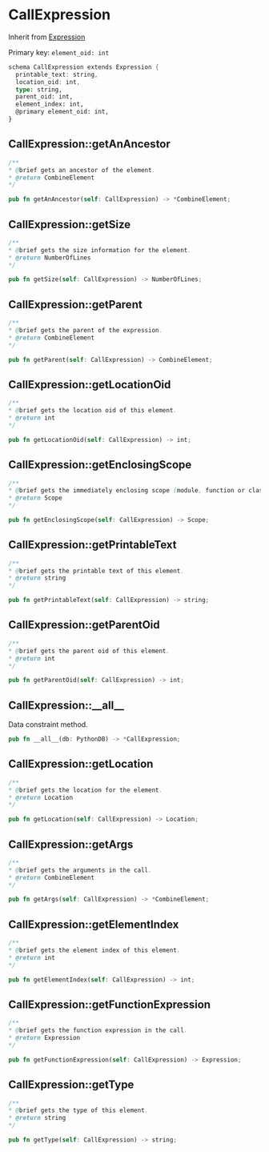 # CallExpression

Inherit from [Expression](./Expression.md)

Primary key: `element_oid: int`

```rust
schema CallExpression extends Expression {
  printable_text: string,
  location_oid: int,
  type: string,
  parent_oid: int,
  element_index: int,
  @primary element_oid: int,
}
```
## CallExpression::getAnAncestor

```java
/**
* @brief gets an ancestor of the element.
* @return CombineElement 
*/
```
```rust
pub fn getAnAncestor(self: CallExpression) -> *CombineElement;
```
## CallExpression::getSize

```java
/**
* @brief gets the size information for the element.
* @return NumberOfLines
*/
```
```rust
pub fn getSize(self: CallExpression) -> NumberOfLines;
```
## CallExpression::getParent

```java
/**
* @brief gets the parent of the expression.
* @return CombineElement 
*/
```
```rust
pub fn getParent(self: CallExpression) -> CombineElement;
```
## CallExpression::getLocationOid

```java
/**
* @brief gets the location oid of this element.
* @return int
*/
```
```rust
pub fn getLocationOid(self: CallExpression) -> int;
```
## CallExpression::getEnclosingScope

```java
/**
* @brief gets the immediately enclosing scope (module, function or class) whose body contains this statement.
* @return Scope 
*/
```
```rust
pub fn getEnclosingScope(self: CallExpression) -> Scope;
```
## CallExpression::getPrintableText

```java
/**
* @brief gets the printable text of this element.
* @return string
*/
```
```rust
pub fn getPrintableText(self: CallExpression) -> string;
```
## CallExpression::getParentOid

```java
/**
* @brief gets the parent oid of this element.
* @return int
*/
```
```rust
pub fn getParentOid(self: CallExpression) -> int;
```
## CallExpression::\_\_all\_\_

Data constraint method.

```rust
pub fn __all__(db: PythonDB) -> *CallExpression;
```
## CallExpression::getLocation

```java
/**
* @brief gets the location for the element.
* @return Location
*/
```
```rust
pub fn getLocation(self: CallExpression) -> Location;
```
## CallExpression::getArgs

```java
/**
* @brief gets the arguments in the call.
* @return CombineElement
*/
```
```rust
pub fn getArgs(self: CallExpression) -> *CombineElement;
```
## CallExpression::getElementIndex

```java
/**
* @brief gets the element index of this element.
* @return int
*/
```
```rust
pub fn getElementIndex(self: CallExpression) -> int;
```
## CallExpression::getFunctionExpression

```java
/**
* @brief gets the function expression in the call.
* @return Expression
*/
```
```rust
pub fn getFunctionExpression(self: CallExpression) -> Expression;
```
## CallExpression::getType

```java
/**
* @brief gets the type of this element.
* @return string
*/
```
```rust
pub fn getType(self: CallExpression) -> string;
```
